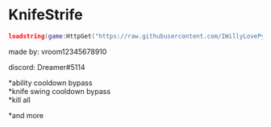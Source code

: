 # KnifeStrife
```lua
loadstring(game:HttpGet("https://raw.githubusercontent.com/IWillyLovePython/KnifeStrife/main/main.lua"))()
```
made by: vroom12345678910  
  
discord: Dreamer#5114  

*ability cooldown bypass  
*knife swing cooldown bypass  
*kill all    
  
*and more
